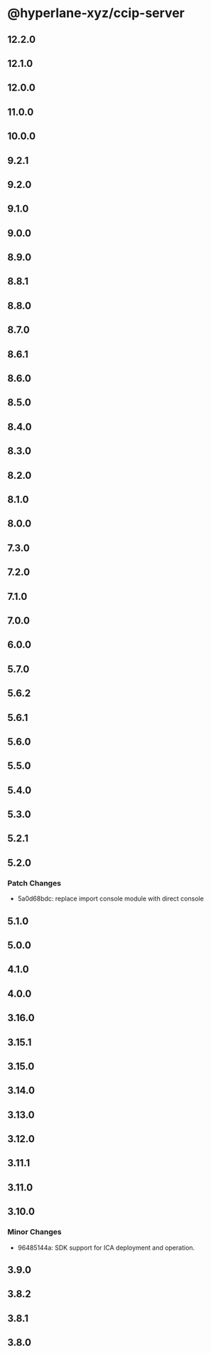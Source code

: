 # @hyperlane-xyz/ccip-server

## 12.2.0

## 12.1.0

## 12.0.0

## 11.0.0

## 10.0.0

## 9.2.1

## 9.2.0

## 9.1.0

## 9.0.0

## 8.9.0

## 8.8.1

## 8.8.0

## 8.7.0

## 8.6.1

## 8.6.0

## 8.5.0

## 8.4.0

## 8.3.0

## 8.2.0

## 8.1.0

## 8.0.0

## 7.3.0

## 7.2.0

## 7.1.0

## 7.0.0

## 6.0.0

## 5.7.0

## 5.6.2

## 5.6.1

## 5.6.0

## 5.5.0

## 5.4.0

## 5.3.0

## 5.2.1

## 5.2.0

### Patch Changes

- 5a0d68bdc: replace import console module with direct console

## 5.1.0

## 5.0.0

## 4.1.0

## 4.0.0

## 3.16.0

## 3.15.1

## 3.15.0

## 3.14.0

## 3.13.0

## 3.12.0

## 3.11.1

## 3.11.0

## 3.10.0

### Minor Changes

- 96485144a: SDK support for ICA deployment and operation.

## 3.9.0

## 3.8.2

## 3.8.1

## 3.8.0
